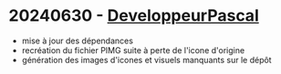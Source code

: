 # 20240630 - [DeveloppeurPascal](https://github.com/DeveloppeurPascal)

* mise à jour des dépendances
* recréation du fichier PIMG suite à perte de l'icone d'origine
* génération des images d'icones et visuels manquants sur le dépôt
